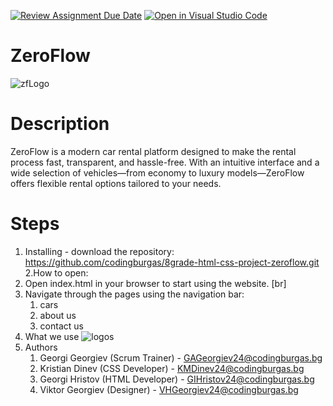 [![Review Assignment Due Date](https://classroom.github.com/assets/deadline-readme-button-22041afd0340ce965d47ae6ef1cefeee28c7c493a6346c4f15d667ab976d596c.svg)](https://classroom.github.com/a/37xhDVrI)
[![Open in Visual Studio Code](https://classroom.github.com/assets/open-in-vscode-2e0aaae1b6195c2367325f4f02e2d04e9abb55f0b24a779b69b11b9e10269abc.svg)](https://classroom.github.com/online_ide?assignment_repo_id=19326529&assignment_repo_type=AssignmentRepo)
# ZeroFlow
![zfLogo](https://github.com/user-attachments/assets/f6b06da8-d50c-45a0-8b73-9cbf01d5b358)
# Description
ZeroFlow is a modern car rental platform designed to make the rental process fast, transparent, and hassle-free. With an intuitive interface and a wide selection of vehicles—from economy to luxury models—ZeroFlow offers flexible rental options tailored to your needs.
# Steps
1. Installing -
download the repository:
https://github.com/codingburgas/8grade-html-css-project-zeroflow.git
2.How to open:
1. Open index.html in your browser to start using the website.
   [br]
3. Navigate through the pages using the navigation bar:
   1. cars
   2. about us
   3. contact us
4. What we use
   ![logos](https://github.com/user-attachments/assets/406a7ae4-f136-4834-bcb6-a279d879672b)
5. Authors
   1. Georgi Georgiev (Scrum Trainer) - GAGeorgiev24@codingburgas.bg
   2. Kristian Dinev (CSS Developer) - KMDinev24@codingburgas.bg
   3. Georgi Hristov (HTML Developer) - GIHristov24@codingburgas.bg
   4. Viktor Georgiev (Designer) - VHGeorgiev24@codingburgas.bg 

